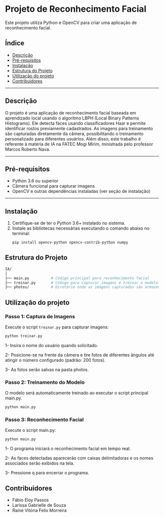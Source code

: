 # Projeto de Reconhecimento Facial 

Este projeto utiliza Python e OpenCV para criar uma aplicação de reconhecimento facial. 

## Índice
- [Descrição](#descrição)
- [Pré-requisitos](#pré-requisitos)
- [Instalação](#instalação)
- [Estrutura do Projeto](#estrutura-do-projeto)
- [Utilização do projeto](#utilização-do-projeto)
- [Contribuidores](#contribuidores)

---

## Descrição
O projeto é uma aplicação de reconhecimento facial baseada em aprendizado local usando o algoritmo LBPH (Local Binary Patterns Histograms). Ele detecta faces usando classificadores Haar e permite identificar rostos previamente cadastrados. As imagens para treinamento são capturadas diretamente da câmera, possibilitando o treinamento personalizado para diferentes usuários. Além disso, este trabalho é referente à matéria de IA na FATEC Mogi Mirim, ministrada pelo professor Marcos Roberto Nava.


---

## Pré-requisitos
- Python 3.6 ou superior
- Câmera funcional para capturar imagens
- OpenCV e outras dependências instaladas (ver seção de instalação)

---

## Instalação
1. Certifique-se de ter o Python 3.6+ instalado no sistema.
2. Instale as bibliotecas necessárias executando o comando abaixo no terminal:
   ```bash
   pip install opencv-python opencv-contrib-python numpy


## Estrutura do Projeto

```bash
IA/
│
├── main.py          # Código principal para reconhecimento facial
├── treinar.py       # Código para capturar imagens e treinar o modelo
├── photos/          # Diretório onde as imagens capturadas são armazenadas
```

## Utilização do projeto

### Passo 1: Captura de Imagens
Execute o script `treinar.py` para capturar imagens:

```bash
python treinar.py
```

1- Insira o nome do usuário quando solicitado.

2- Posicione-se na frente da câmera e tire fotos de diferentes ângulos até atingir o número configurado (padrão: 200 fotos).

3- As fotos serão salvas na pasta photos.

### Passo 2: Treinamento do Modelo

O modelo será automaticamente treinado ao executar o script principal main.py.

```bash
python main.py
```

### Passo 3: Reconhecimento Facial

Execute o script main.py:

```bash
python main.py
```


1- O programa iniciará o reconhecimento facial em tempo real.

2- As faces detectadas aparecerão com caixas delimitadoras e os nomes associados serão exibidos na tela.

3- Pressione q para encerrar o programa.

## Contribuidores

- Fábio Eloy Passos
- Larissa Gabrielle de Souza
- Raíne Vitória Felix Morreira
